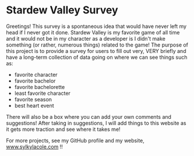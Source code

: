 # Stardew Valley Survey
Greetings!
This survey is a spontaneous idea that would have never left my head if I never got it done.
Stardew Valley is my favorite game of all time and it would not be in my character as a developer is I didn't make something (or rather, numerous things) related to the game!
The purpose of this project is to provide a survey for users to fill out very, VERY briefly and have a long-term collection of data going on where we can see things such as:
- favorite character
- favorite bachelor
- favorite bachelorette
- least favorite character
- favorite season
- best heart event

There will also be a box where you can add your own comments and suggestions!
After taking in suggestions, I will add things to this website as it gets more traction and see where it takes me!

For more projects, see my GitHub profile and my website, www.sylkylacole.com !!
